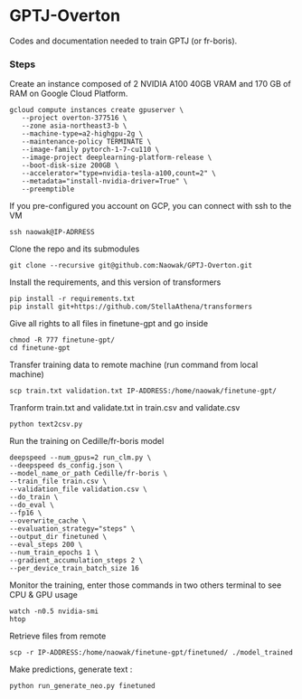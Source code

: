 # GPTJ-Overton
Codes and documentation needed to train GPTJ (or fr-boris).

### Steps

Create an instance composed of 2 NVIDIA A100 40GB VRAM and 170 GB of RAM on Google Cloud Platform.  

```
gcloud compute instances create gpuserver \
   --project overton-377516 \
   --zone asia-northeast3-b \
   --machine-type=a2-highgpu-2g \
   --maintenance-policy TERMINATE \
   --image-family pytorch-1-7-cu110 \
   --image-project deeplearning-platform-release \
   --boot-disk-size 200GB \
   --accelerator="type=nvidia-tesla-a100,count=2" \
   --metadata="install-nvidia-driver=True" \
   --preemptible
```

If you pre-configured you account on GCP, you can connect with ssh to the VM  
```
ssh naowak@IP-ADRRESS 
```

Clone the repo and its submodules
```
git clone --recursive git@github.com:Naowak/GPTJ-Overton.git
```

Install the requirements, and this version of transformers
```
pip install -r requirements.txt
pip install git+https://github.com/StellaAthena/transformers
```

Give all rights to all files in finetune-gpt and go inside
```
chmod -R 777 finetune-gpt/
cd finetune-gpt
```

Transfer training data to remote machine (run command from local machine)
```
scp train.txt validation.txt IP-ADDRESS:/home/naowak/finetune-gpt/
```

Tranform train.txt and validate.txt in train.csv and validate.csv
```
python text2csv.py
```

Run the training on Cedille/fr-boris model
```
deepspeed --num_gpus=2 run_clm.py \
--deepspeed ds_config.json \
--model_name_or_path Cedille/fr-boris \
--train_file train.csv \
--validation_file validation.csv \
--do_train \
--do_eval \
--fp16 \
--overwrite_cache \
--evaluation_strategy="steps" \
--output_dir finetuned \
--eval_steps 200 \
--num_train_epochs 1 \
--gradient_accumulation_steps 2 \
--per_device_train_batch_size 16
```

Monitor the training, enter those commands in two others terminal to see CPU & GPU usage
```
watch -n0.5 nvidia-smi
htop
```

Retrieve files from remote
```
scp -r IP-ADDRESS:/home/naowak/finetune-gpt/finetuned/ ./model_trained
```

Make predictions, generate text :
```
python run_generate_neo.py finetuned
```
